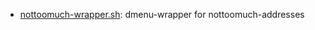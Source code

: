 * [nottoomuch-wrapper.sh](https://gist.github.com/04f299679c729e9aa30c#file-nottoomuch-wrapper-sh): dmenu-wrapper for nottoomuch-addresses
